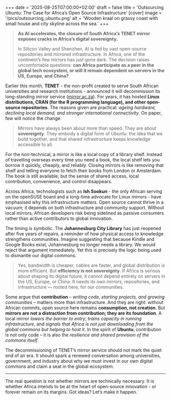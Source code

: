 +++
date = '2025-08-25T07:00:00+02:00'
draft = false
title = 'Outsourcing Ubuntu: The Case for Africa’s Open Source Infrastructure'
[cover]
    image = '/pics/outsourcing_ubuntu.png'
    alt = 'Wooden kraal on grassy coast with small house and city skyline across the sea.'
+++

> **As AI accelerates, the closure of South Africa’s TENET mirror exposes cracks in Africa’s digital sovereignty.**
> 
> In Silicon Valley and Shenzhen, AI is fed by vast open-source repositories and mirrored infrastructure. In Africa, one of the continent’s few mirrors has just gone dark. The decision raises uncomfortable questions: **can Africa participate as a peer in the global tech ecosystem, or will it remain dependent on servers in the US, Europe, and China?**

Earlier this month, **TENET** - the non-profit created to serve South African universities and research institutions - announced it will decommission its long-standing mirror service ([mirror.ac.za](https://mirror.ac.za/)). For years, it has hosted **Linux distributions, CRAN (for the R programming language), and other open-source repositories**. The reasons given are practical: *ageing hardware, declining local demand, and stronger international connectivity*. On paper, few will notice the change.

> Mirrors have always been about more than speed. They are about **sovereignty**. They embody a digital form of *Ubuntu*: the idea that we build together, and that shared infrastructure keeps knowledge accessible to all.

For the non-technical, a mirror is like a local copy of a library shelf. Instead of travelling overseas every time you need a book, the local shelf lets you borrow it quickly, cheaply, and reliably. Closing mirrors is like removing that shelf and telling everyone to fetch their books from London or Amsterdam. The book is still available, but the sense of shared access, local contribution, convenience, and control disappears.

Across Africa, technologists such as **Ish Sookun** - the only African serving on the openSUSE board and a long-time advocate for Linux mirrors - have emphasised why this infrastructure matters. Open source cannot thrive in a vacuum; it depends on both infrastructure and community support. Without local mirrors, African developers risk being sidelined as passive consumers rather than active contributors to global innovation.

The timing is symbolic. The **Johannesburg City Library** has just reopened after five years of repairs, a reminder of how physical access to knowledge strengthens communities. Imagine suggesting that because Kindle and Google Books exist, Johannesburg no longer needs a library. We would reject that argument immediately. Yet this is precisely the logic being used to dismantle our digital commons.

> Yes, bandwidth is cheaper, cables are faster, and global distribution is more efficient. But **efficiency is not sovereignty**. If Africa is serious about shaping its digital future, it cannot depend entirely on servers in the US, Europe, or China. It needs its own mirrors, repositories, and infrastructure — rooted here, for our communities.

Some argue that **contribution** – *writing code, starting projects, and growing communities* – matters more than infrastructure. And they are right: without African commits, open source here remains **consumption, not creation**. But **mirrors are not a distraction from contribution; they are its foundation**. A local mirror *lowers the barrier to entry*, *trains capacity in running infrastructure*, and *signals that Africa is not just downloading from the global commons but helping to host it*. In the spirit of **Ubuntu**, contribution is not only code – it is also the *resilience and shared provision of the commons itself*.

The decommissioning of TENET’s mirror service should not mark the quiet end of an era. It should spark a renewed conversation among universities, government, and industry about why we must invest in our own digital commons and claim a seat in the global ecosystem.

---

The real question is not whether mirrors are technically necessary. It is whether Africa intends to be at the heart of open-source innovation - or forever remain on its margins. Got ideas? Let’s make it happen.